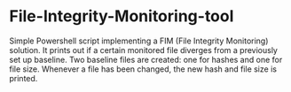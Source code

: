 # File-Integrity-Monitoring-tool
Simple Powershell script implementing a FIM (File Integrity Monitoring) solution. It prints out if a certain monitored file diverges from a previously set up baseline. Two baseline files are created: one for hashes and one for file size. Whenever a file has been changed, the new hash and file size is printed.
